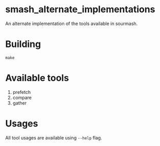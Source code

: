 # smash_alternate_implementations
An alternate implementation of the tools available in sourmash.

# Building
```
make
```

# Available tools
1. prefetch
1. compare
1. gather

# Usages
All tool usages are available using `--help` flag.